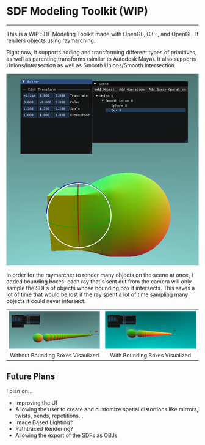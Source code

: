 # SDF Modeling Toolkit (WIP)
---

This is a WIP SDF Modeling Toolkit made with OpenGL, C++, and OpenGL.  It renders objects using raymarching.


Right now, it supports adding and transforming different types of primitives, as well as parenting transforms (similar to Autodesk Maya).  It also supports Unions/Intersection as well as Smooth Unions/Smooth Intersection.

![](ShowcaseMedia/show1.png)

In order for the raymarcher to render many objects on the scene at once, I added bounding boxes: each ray that's sent out from the camera will only sample the SDFs of objects whose bounding box it intersects.  This saves a lot of time that would be lost if the ray spent a lot of time sampling many objects it could never intersect.

| ![](ShowcaseMedia/show2.png) | ![](ShowcaseMedia/show2BBX.png) | 
|:--:|:--:|
| Without Bounding Boxes Visaulized | With Bounding Boxes Visualized | 

## Future Plans
I plan on...
- Improving the UI
- Allowing the user to create and customize spatial distortions like mirrors, twists, bends, repetitions...
- Image Based Lighting?
- Pathtraced Rendering?
- Allowing the export of the SDFs as OBJs